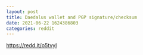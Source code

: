 ```yaml
--- 
layout: post 
title: Daedalus wallet and PGP signature/checksum 
date: 2021-06-22 1624386803 
categories: reddit 
--- 
```

https://redd.it/o5tvyl